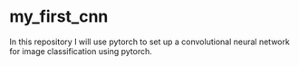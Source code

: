 # my_first_cnn
In this repository I will use pytorch to set up a convolutional neural network for image classification using pytorch.
